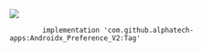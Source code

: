[![](https://jitpack.io/v/alphatech-apps/Androidx_Preference_V2.svg)](https://jitpack.io/#alphatech-apps/Androidx_Preference_V2)

	        implementation 'com.github.alphatech-apps:Androidx_Preference_V2:Tag'
